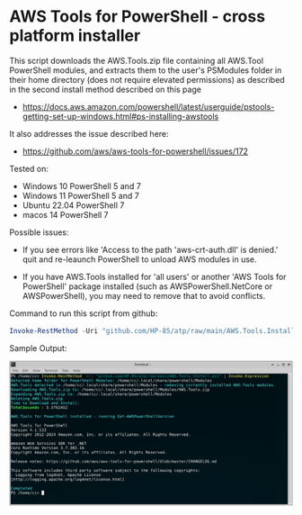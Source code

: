 # AWS Tools for PowerShell - cross platform installer
This script downloads the AWS.Tools.zip file containing all AWS.Tool PowerShell modules, 
and extracts them to the user's PSModules folder in their home directory (does not require elevated permissions) as described in the second install method described on this page
* https://docs.aws.amazon.com/powershell/latest/userguide/pstools-getting-set-up-windows.html#ps-installing-awstools

It also addresses the issue described here:
* https://github.com/aws/aws-tools-for-powershell/issues/172

Tested on:
* Windows 10 PowerShell 5 and 7
* Windows 11 PowerShell 5 and 7 
* Ubuntu 22.04 PowerShell 7
* macos 14 PowerShell 7

Possible issues:
* If you see errors like 'Access to the path 'aws-crt-auth.dll' is denied.' quit and re-leaunch PowerShell to unload AWS modules in use.

* If you have AWS.Tools installed for 'all users' or another 'AWS Tools for PowerShell' package installed (such as AWSPowerShell.NetCore or AWSPowerShell), you may need to remove that to avoid conflicts.

Command to run this script from github:
```powershell
Invoke-RestMethod -Uri "github.com/HP-85/atp/raw/main/AWS.Tools.Install.ps1" | Invoke-Expression
```

Sample Output:

![image](https://github.com/HP-85/atp/blob/main/awsps.png)
